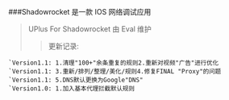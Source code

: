 ###Shadowrocket 是一款 IOS 网络调试应用
>UPlus For Shadowrocket 由 Eval 维护
>>更新记录:  
```
`Version1.1: 1.清理"100+"余条重复的规则2.重新对视频"广告"进行优化
`Version1.1: 3.重新/排列/整理/美化/规则4.修复FINAL "Proxy"的问题
`Version1.1: 5.DNS默认更换为Google"DNS"
`Version1.0: 1.加入基本代理拦截默认规则
```